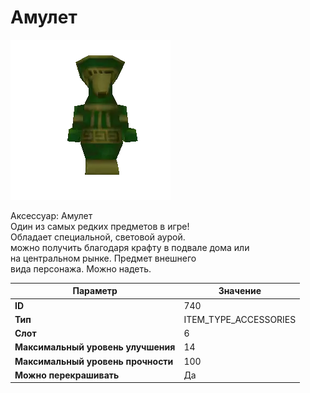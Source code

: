 # Амулет

![Item Image](../img/740.webp?raw=true)

Аксессуар: Амулет<br>Один из самых редких предметов в игре!<br>Обладает специальной, световой аурой.<br>можно получить благодаря крафту в подвале дома или<br>на центральном рынке. Предмет внешнего<br>вида персонажа. Можно надеть.


| Параметр | Значение |
|----------|----------|
| **ID** | 740 |
| **Тип** | ITEM_TYPE_ACCESSORIES |
| **Слот** | 6 |
| **Максимальный уровень улучшения** | 14 |
| **Максимальный уровень прочности** | 100 |
| **Можно перекрашивать** | Да |

